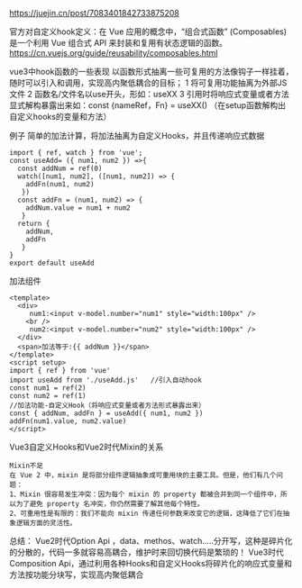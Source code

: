 
https://juejin.cn/post/7083401842733875208

官方对自定义hook定义：在 Vue 应用的概念中，“组合式函数” (Composables) 是一个利用 Vue 组合式 API 来封装和复用有状态逻辑的函数。
https://cn.vuejs.org/guide/reusability/composables.html

vue3中hook函数的一些表现
以函数形式抽离一些可复用的方法像钩子一样挂着，随时可以引入和调用，实现高内聚低耦合的目标；
1 将可复用功能抽离为外部JS文件
2 函数名/文件名以use开头，形如：useXX
3 引用时将响应式变量或者方法显式解构暴露出来如：const {nameRef，Fn} = useXX()
（在setup函数解构出自定义hooks的变量和方法）


例子
简单的加法计算，将加法抽离为自定义Hooks，并且传递响应式数据
```
import { ref, watch } from 'vue';
const useAdd= ({ num1, num2 }) =>{
  const addNum = ref(0)
  watch([num1, num2], ([num1, num2]) => {
    addFn(num1, num2)
   })
  const addFn = (num1, num2) => {
    addNum.value = num1 + num2
   }
  return {
    addNum,
    addFn
   }
}
export default useAdd
```
加法组件
```
<template>
  <div>
     num1:<input v-model.number="num1" style="width:100px" />
    <br />
     num2:<input v-model.number="num2" style="width:100px" />
  </div>
  <span>加法等于:{{ addNum }}</span>
</template>
<script setup>
import { ref } from 'vue'
import useAdd from './useAdd.js'   //引入自动hook 
const num1 = ref(2)
const num2 = ref(1)
//加法功能-自定义Hook（将响应式变量或者方法形式暴露出来）
const { addNum, addFn } = useAdd({ num1, num2 })
addFn(num1.value, num2.value)
</script>
```
Vue3自定义Hooks和Vue2时代Mixin的关系
```
Mixin不足
在 Vue 2 中，mixin 是将部分组件逻辑抽象成可重用块的主要工具。但是，他们有几个问题：
1、Mixin 很容易发生冲突：因为每个 mixin 的 property 都被合并到同一个组件中，所以为了避免 property 名冲突，你仍然需要了解其他每个特性。
2、可重用性是有限的：我们不能向 mixin 传递任何参数来改变它的逻辑，这降低了它们在抽象逻辑方面的灵活性。
```


总结：
Vue2时代Option Api ，data、methos、watch.....分开写，这种是碎片化的分散的，代码一多就容易高耦合，维护时来回切换代码是繁琐的！
Vue3时代Composition Api，通过利用各种Hooks和自定义Hooks将碎片化的响应式变量和方法按功能分块写，实现高内聚低耦合
